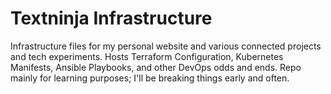 # Textninja Infrastructure

Infrastructure files for my personal website and various connected projects and tech experiments. Hosts Terraform Configuration, Kubernetes Manifests, Ansible Playbooks, and other DevOps odds and ends. Repo mainly for learning purposes; I'll be breaking things early and often.

